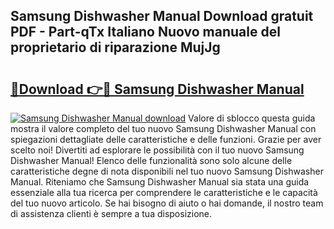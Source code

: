 ## Samsung Dishwasher Manual Download gratuit PDF - Part-qTx Italiano Nuovo manuale del proprietario di riparazione MujJg

# <h2><a href="http://dfgn1b.blite.top/?on=Samsung+Dishwasher+Manual">🔗Download 👉🔴 Samsung Dishwasher Manual</a></h2>

[![Samsung Dishwasher Manual download](https://i.imgur.com/lujVjoI.png)](http://dfgn1b.blite.top/?on=Samsung+Dishwasher+Manual)
Valore di sblocco questa guida mostra il valore completo del tuo nuovo Samsung Dishwasher Manual con spiegazioni dettagliate delle caratteristiche e delle funzioni. Grazie per aver scelto noi! Divertiti ad esplorare le possibilità con il tuo nuovo Samsung Dishwasher Manual! Elenco delle funzionalità sono solo alcune delle caratteristiche degne di nota disponibili nel tuo nuovo Samsung Dishwasher Manual. Riteniamo che Samsung Dishwasher Manual sia stata una guida essenziale alla tua ricerca per comprendere le caratteristiche e le capacità del tuo nuovo articolo. Se hai bisogno di aiuto o hai domande, il nostro team di assistenza clienti è sempre a tua disposizione.
